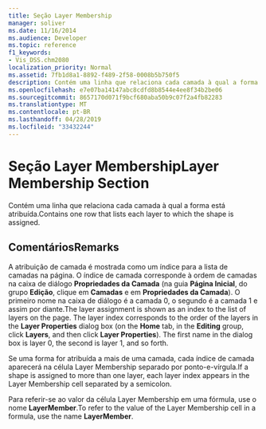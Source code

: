 ```yaml
---
title: Seção Layer Membership
manager: soliver
ms.date: 11/16/2014
ms.audience: Developer
ms.topic: reference
f1_keywords:
- Vis_DSS.chm2080
localization_priority: Normal
ms.assetid: 7fb1d8a1-8892-f489-2f58-0008b5b750f5
description: Contém uma linha que relaciona cada camada à qual a forma está atribuída.
ms.openlocfilehash: e7e07ba14147abc8cdfd8b8544e4ee8f34b2be06
ms.sourcegitcommit: 8657170d071f9bcf680aba50b9c07f2a4fb82283
ms.translationtype: MT
ms.contentlocale: pt-BR
ms.lasthandoff: 04/28/2019
ms.locfileid: "33432244"
---
```

# <a name="layer-membership-section"></a><span data-ttu-id="82711-103">Seção Layer Membership</span><span class="sxs-lookup"><span data-stu-id="82711-103">Layer Membership Section</span></span>

<span data-ttu-id="82711-104">Contém uma linha que relaciona cada camada à qual a forma está atribuída.</span><span class="sxs-lookup"><span data-stu-id="82711-104">Contains one row that lists each layer to which the shape is assigned.</span></span>
  
## <a name="remarks"></a><span data-ttu-id="82711-105">Comentários</span><span class="sxs-lookup"><span data-stu-id="82711-105">Remarks</span></span>

<span data-ttu-id="82711-p101">A atribuição de camada é mostrada como um índice para a lista de camadas na página. O índice de camada corresponde à ordem de camadas na caixa de diálogo **Propriedades da Camada** (na guia **Página Inicial**, do grupo **Edição**, clique em **Camadas** e em **Propriedades da Camada**). O primeiro nome na caixa de diálogo é a camada 0, o segundo é a camada 1 e assim por diante.</span><span class="sxs-lookup"><span data-stu-id="82711-p101">The layer assignment is shown as an index to the list of layers on the page. The layer index corresponds to the order of the layers in the **Layer Properties** dialog box (on the **Home** tab, in the **Editing** group, click **Layers**, and then click **Layer Properties**). The first name in the dialog box is layer 0, the second is layer 1, and so forth.</span></span>
  
<span data-ttu-id="82711-109">Se uma forma for atribuída a mais de uma camada, cada índice de camada aparecerá na célula Layer Membership separado por ponto-e-vírgula.</span><span class="sxs-lookup"><span data-stu-id="82711-109">If a shape is assigned to more than one layer, each layer index appears in the Layer Membership cell separated by a semicolon.</span></span>
  
<span data-ttu-id="82711-110">Para referir-se ao valor da célula Layer Membership em uma fórmula, use o nome **LayerMember**.</span><span class="sxs-lookup"><span data-stu-id="82711-110">To refer to the value of the Layer Membership cell in a formula, use the name **LayerMember**.</span></span>
  

